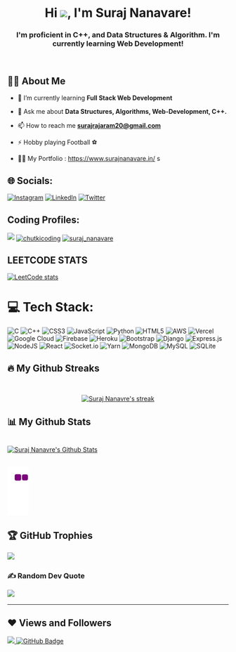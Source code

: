 

<h1 align="center">Hi <img src="https://raw.githubusercontent.com/MartinHeinz/MartinHeinz/master/wave.gif" width="30px">, I'm  Suraj Nanavare!</h1>
<h3 align="center">I'm proficient  in C++, and Data Structures & Algorithm. I'm currently learning Web Development!</h3>


<br/>

## 👩‍💻 About  Me

- 🌱 I’m currently learning **Full Stack Web Development**

- 💬 Ask me about **Data Structures, Algorithms, Web-Development, C++.**

- 📫 How to reach me **surajrajaram20@gmail.com**

- ⚡ Hobby playing Football ⚽

- 🧑‍💻 My Portfolio : https://www.surajnanavare.in/
s


## 🌐 Socials:
[![Instagram](https://img.shields.io/badge/Instagram-%23E4405F.svg?logo=Instagram&logoColor=white)](https://instagram.com/__suraz____) [![LinkedIn](https://img.shields.io/badge/LinkedIn-%230077B5.svg?logo=linkedin&logoColor=white)](https://www.linkedin.com/in/suraj-rajaram-7a6abb206/) [![Twitter](https://img.shields.io/badge/Twitter-%231DA1F2.svg?logo=Twitter&logoColor=white)](https://twitter.com/BunnyFact) 

## Coding Profiles:
<p align="left">
<a href = "https://www.codechef.com/users/bhai_pakka"><img src="https://img.icons8.com/fluent/48/000000/codechef.png"/></a>
<a href="https://codeforces.com/profile/chutkicoding" target="blank"><img align="center" src="https://raw.githubusercontent.com/rahuldkjain/github-profile-readme-generator/master/src/images/icons/Social/codeforces.svg" alt="chutkicoding" height="30" width="40" /></a>
<a href="https://www.leetcode.com/suraj_nanavare" target="blank"><img align="center" src="https://raw.githubusercontent.com/rahuldkjain/github-profile-readme-generator/master/src/images/icons/Social/leet-code.svg" alt="suraj_nanavare" height="30" width="40" /></a>
</p>

## LEETCODE STATS
[![LeetCode stats](https://leetcode-stats-six.vercel.app/?username=Suraj_Nanavare&theme=dark)](https://github.com/KnlnKS/leetcode-stats)

# 💻 Tech Stack:
![C](https://img.shields.io/badge/c-%2300599C.svg?style=for-the-badge&logo=c&logoColor=white) ![C++](https://img.shields.io/badge/c++-%2300599C.svg?style=for-the-badge&logo=c%2B%2B&logoColor=white) ![CSS3](https://img.shields.io/badge/css3-%231572B6.svg?style=for-the-badge&logo=css3&logoColor=white) ![JavaScript](https://img.shields.io/badge/javascript-%23323330.svg?style=for-the-badge&logo=javascript&logoColor=%23F7DF1E) ![Python](https://img.shields.io/badge/python-3670A0?style=for-the-badge&logo=python&logoColor=ffdd54) ![HTML5](https://img.shields.io/badge/html5-%23E34F26.svg?style=for-the-badge&logo=html5&logoColor=white) ![AWS](https://img.shields.io/badge/AWS-%23FF9900.svg?style=for-the-badge&logo=amazon-aws&logoColor=white) ![Vercel](https://img.shields.io/badge/vercel-%23000000.svg?style=for-the-badge&logo=vercel&logoColor=white) ![Google Cloud](https://img.shields.io/badge/Google%20Cloud-%234285F4.svg?style=for-the-badge&logo=google-cloud&logoColor=white) ![Firebase](https://img.shields.io/badge/firebase-%23039BE5.svg?style=for-the-badge&logo=firebase) ![Heroku](https://img.shields.io/badge/heroku-%23430098.svg?style=for-the-badge&logo=heroku&logoColor=white) ![Bootstrap](https://img.shields.io/badge/bootstrap-%23563D7C.svg?style=for-the-badge&logo=bootstrap&logoColor=white) ![Django](https://img.shields.io/badge/django-%23092E20.svg?style=for-the-badge&logo=django&logoColor=white) ![Express.js](https://img.shields.io/badge/express.js-%23404d59.svg?style=for-the-badge&logo=express&logoColor=%2361DAFB) ![NodeJS](https://img.shields.io/badge/node.js-6DA55F?style=for-the-badge&logo=node.js&logoColor=white) ![React](https://img.shields.io/badge/react-%2320232a.svg?style=for-the-badge&logo=react&logoColor=%2361DAFB) ![Socket.io](https://img.shields.io/badge/Socket.io-black?style=for-the-badge&logo=socket.io&badgeColor=010101) ![Yarn](https://img.shields.io/badge/yarn-%232C8EBB.svg?style=for-the-badge&logo=yarn&logoColor=white) ![MongoDB](https://img.shields.io/badge/MongoDB-%234ea94b.svg?style=for-the-badge&logo=mongodb&logoColor=white) ![MySQL](https://img.shields.io/badge/mysql-%2300f.svg?style=for-the-badge&logo=mysql&logoColor=white) ![SQLite](https://img.shields.io/badge/sqlite-%2307405e.svg?style=for-the-badge&logo=sqlite&logoColor=white)

## 🔥 My Github Streaks
<br />
<p align="center">
    <a href="https://github.com/BunnyTHEcoder/github-readme-streak-stats">
        <img title="🔥 Get streak stats for your profile at git.io/streak-stats" alt="Suraj Nanavre's streak" src="https://github-readme-streak-stats.herokuapp.com/?user=BunnyTHEcoder&theme=radical&hide_border=true&stroke=0000&background=060A0CD0"/>
    </a>
</p>

## 📊 My Github Stats

  <br/>
    <a href="https://github.com/BunnyTHEcoder/github-readme-stats"><img alt="Suraj Nanavre's Github Stats" src="https://github-readme-stats.vercel.app/api?username=BunnyTHEcoder&show_icons=true&count_private=true&theme=radical&hide_border=true&bg_color=0D1117" /></a>
  


<br/>
<br/>



![snake gif](https://github.com/BunnyTHEcoder/BunnyTHEcoder/blob/output/github-contribution-grid-snake.gif)



## 🏆 GitHub Trophies
![](https://github-profile-trophy.vercel.app/?username=BunnyTHEcoder&theme=radical&no-frame=false&no-bg=true&margin-w=4)

### ✍️ Random Dev Quote
![](https://quotes-github-readme.vercel.app/api?type=horizontal&theme=radical)

---
## ❤ Views and Followers
<a href="https://github.com/Meghna-DAS/github-profile-views-counter">
    <img src="https://komarev.com/ghpvc/?username=BunnyTHEcoder">
</a>
<a href="https://github.com/BunnyTHEcoder?tab=followers"><img src="https://img.shields.io/github/followers/BunnyTHEcoder?label=Followers&style=social" alt="GitHub Badge"></a>












<!-- Proudly created with GPRM ( https://gprm.itsvg.in ) -->

